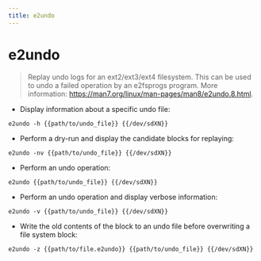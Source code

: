 ```yaml
---
title: e2undo
---
```

# e2undo

> Replay undo logs for an ext2/ext3/ext4 filesystem.
> This can be used to undo a failed operation by an e2fsprogs program.
> More information: <https://man7.org/linux/man-pages/man8/e2undo.8.html>.

- Display information about a specific undo file:

`e2undo -h {{path/to/undo_file}} {{/dev/sdXN}}`

- Perform a dry-run and display the candidate blocks for replaying:

`e2undo -nv {{path/to/undo_file}} {{/dev/sdXN}}`

- Perform an undo operation:

`e2undo {{path/to/undo_file}} {{/dev/sdXN}}`

- Perform an undo operation and display verbose information:

`e2undo -v {{path/to/undo_file}} {{/dev/sdXN}}`

- Write the old contents of the block to an undo file before overwriting a file system block:

`e2undo -z {{path/to/file.e2undo}} {{path/to/undo_file}} {{/dev/sdXN}}`
